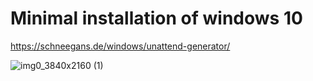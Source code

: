 # Minimal installation of windows 10
https://schneegans.de/windows/unattend-generator/


![img0_3840x2160 (1)](https://github.com/user-attachments/assets/6868a731-7e71-46c6-aef3-d965aa306246)

